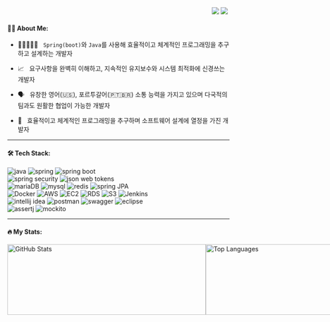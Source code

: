 <div align="right">
  <a href="https://HyunsooZo.github.io/"><img src="https://img.shields.io/badge/-HyunsooZo.github.io-lightgray?style=for-the-badge%22" target="_blank"/></a>
  <a href="mailto:bzhs1992@icloud.com"><img src="https://img.shields.io/badge/Email-25A162?style=flat&logo=ProtonMail&logoColor=white"/></a> 
  <img src="https://komarev.com/ghpvc/?username=HyunsooZo&style=flat&color=4479A1" alt=""/>

 </div>

#### 👨‍💻 About Me:

- 👨🏻‍🤝‍👨🏾 &nbsp;&nbsp;`Spring(boot)`와 `Java`를 사용해 효율적이고 체계적인 프로그래밍을 추구하고 설계하는 개발자

- 📈 &nbsp;&nbsp;요구사항을 완벽히 이해하고, 지속적인 유지보수와 시스템 최적화에 신경쓰는 개발자

- 🗣 &nbsp;&nbsp;유창한 영어(🇺🇸), 포르투갈어(🇵🇹🇧🇷) 소통 능력을 가지고 있으며 다국적의 팀과도 원활한 협업이 가능한 개발자

- 📐 &nbsp;&nbsp;효율적이고 체계적인 프로그래밍을 추구하며 소프트웨어 설계에 열정을 가진 개발자


---

#### 🛠 Tech Stack:
![java](https://img.shields.io/badge/Java-007396?style=flat&logo=java&logoColor=white)
![spring](https://img.shields.io/badge/Spring-6DB33F?style=flat&logo=Spring&logoColor=white)
![spring boot](https://img.shields.io/badge/Spring%20Boot-6DB33F?style=flat&logo=Spring%20Boot&logoColor=white)
<br>
![spring security](https://img.shields.io/badge/Spring%20Security-6DB33F?style=flat&logo=Spring%20Security&logoColor=white)
![json web tokens](https://img.shields.io/badge/Json%20Web%20Tokens-000000?style=flat&logo=Json%20Web%20Tokens&logoColor=white)
<br>
![mariaDB](https://img.shields.io/badge/MariaDB-003545?style=flat&logo=MariaDB&logoColor=white)
![mysql](https://img.shields.io/badge/MySQL-4479A1?style=flat&logo=MySQL&logoColor=white)
![redis](https://img.shields.io/badge/Redis-DC382D?style=flat&logo=Redis&logoColor=white)
![spring JPA](https://img.shields.io/badge/Spring%20JPA-6DB33F?style=flat&logo=Spring%20JPA&logoColor=white)
<br>
![Docker](https://img.shields.io/badge/Docker-2496ED?&logo=Docker&logoColor=white) 
![AWS](https://img.shields.io/badge/aws-232F3E?&logo=amazonaws&logoColor=white) 
![EC2](https://img.shields.io/badge/ec2-FF9900?&logo=amazonec2&logoColor=white) 
![RDS](https://img.shields.io/badge/rds-527FFF?&logo=amazonrds&logoColor=white) 
![S3](https://img.shields.io/badge/S3-569A31?&logo=amazons3&logoColor=white)
![Jenkins](https://img.shields.io/badge/Jenkins-2088FF?&logo=Jenkins&logoColor=white)
<br>
![intellij idea](https://img.shields.io/badge/IntelliJ%20IDEA-000000?style=flat&logo=IntelliJ%20IDEA&logoColor=white)
![postman](https://img.shields.io/badge/Postman-FF6C37?style=flat&logo=Postman&logoColor=white)
![swagger](https://img.shields.io/badge/Swagger-85EA2D?style=flat&logo=Swagger&logoColor=white)
![eclipse](https://img.shields.io/badge/Eclipse%20IDE-2C2255?style=flat&logo=Eclipse%20IDE&logoColor=white)
<br>
![assertj](https://img.shields.io/badge/AssertJ-25A162?style=flat&logo=AssertJ&logoColor=white)
![mockito](https://img.shields.io/badge/Mockito-008D62?style=flat&logo=Mockito&logoColor=white)

---

#### 🔥 My Stats:

<div style="display: flex; align-items: flex-start;">
  <span style = "height : 160px">
    <img src="https://github-readme-stats.vercel.app/api?username=HyunsooZo" alt="GitHub Stats" style="width: 450px; object-fit: contain; height: 160px" />
  </span>  
  <span style = "height : 160px">
    <img src="https://github-readme-stats.vercel.app/api/top-langs/?username=HyunsooZo&layout=compact&hide=html" alt="Top Languages" style="width: 390px; object-fit: contain; height: 160px" />
  </span>
</div>
